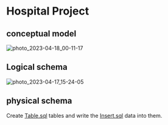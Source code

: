 # Hospital Project

## conceptual model 
![photo_2023-04-18_00-11-17](https://user-images.githubusercontent.com/98240581/232611785-44f5717e-de1b-4665-bf6b-9a742c0b77ac.jpg)


## Logical schema
![photo_2023-04-17_15-24-05](https://user-images.githubusercontent.com/98240581/232482401-8dce3cb5-9244-4750-973c-a8a6dc4fb780.jpg)

## physical schema
Create [Table.sql](https://github.com/HyA3z/Database-project/edit/main/Table.sql) tables and write the [Insert.sql](https://github.com/HyA3z/Database-project/edit/main/Insert.sql) data into them.
